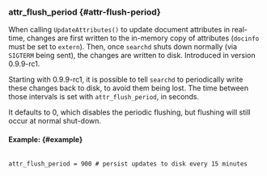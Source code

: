 ### attr_flush_period {#attr-flush-period}

When calling `UpdateAttributes()` to update document attributes in real-time, changes are first written to the in-memory copy of attributes (`docinfo` must be set to `extern`). Then, once `searchd` shuts down normally (via `SIGTERM` being sent), the changes are written to disk. Introduced in version 0.9.9-rc1.

Starting with 0.9.9-rc1, it is possible to tell `searchd` to periodically write these changes back to disk, to avoid them being lost. The time between those intervals is set with `attr_flush_period`, in seconds.

It defaults to 0, which disables the periodic flushing, but flushing will still occur at normal shut-down.

#### Example: {#example}

```

attr_flush_period = 900 # persist updates to disk every 15 minutes

```